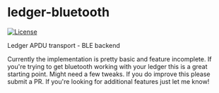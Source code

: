 # ledger-bluetooth

[![License](https://img.shields.io/badge/License-Apache%202.0-blue.svg)](https://opensource.org/licenses/Apache-2.0)

Ledger APDU transport - BLE backend

Currently the implementation is pretty basic and feature incomplete. If you're trying to get bluetooth working with your ledger this is a great starting point. Might need a few tweaks. If you do improve this please submit a PR. If you're looking for additional features just let me know!
